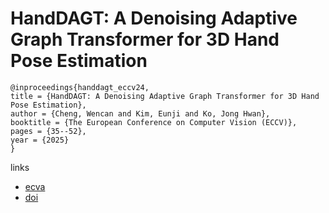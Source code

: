 # HandDAGT: A Denoising Adaptive Graph Transformer for 3D Hand Pose Estimation

```
@inproceedings{handdagt_eccv24,
title = {HandDAGT: A Denoising Adaptive Graph Transformer for 3D Hand Pose Estimation},
author = {Cheng, Wencan and Kim, Eunji and Ko, Jong Hwan},
booktitle = {The European Conference on Computer Vision (ECCV)},
pages = {35--52},
year = {2025}
}
```

links
- [ecva](https://www.ecva.net/papers/eccv_2024/papers_ECCV/html/12018_ECCV_2024_paper.php)
- [doi](https://link.springer.com/chapter/10.1007/978-3-031-73223-2_3)
